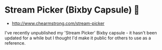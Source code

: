 # Stream Picker (Bixby Capsule) 💬

- http://www.chearmstrong.com/stream-picker

I've recently unpublished my 'Stream Picker' Bixby capsule - it hasn't been updated for a while but I thought I'd make it public for others to use as a reference.
